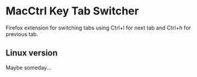 # MacCtrl Key Tab Switcher

Firefox extension for switching tabs using Ctrl+l for next tab and Ctrl+h for previous tab.

## Linux version

Maybe someday...
